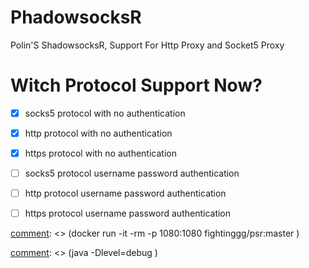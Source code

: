 # PhadowsocksR
Polin'S ShadowsocksR, Support For Http Proxy and Socket5 Proxy

# Witch Protocol Support Now?
- [x] socks5 protocol with no authentication
- [x] http protocol with no authentication
- [x] https protocol with no authentication
- [ ] socks5 protocol username password authentication
- [ ] http protocol username password authentication
- [ ] https protocol username password authentication


[comment]: <> (# How To Use)

[comment]: <> (```shell)

[comment]: <> (docker run -d -p 1080:1080 fightinggg/psr:master )

[comment]: <> (```)

[comment]: <> (# How To Debug)

[comment]: <> (```shell)

[comment]: <> (docker run -it -rm -p 1080:1080 fightinggg/psr:master \)

[comment]: <> (java -Dlevel=debug \)

[comment]: <> (-jar /app/psr.jar)

[comment]: <> (```)


[comment]: <> (```shell)

[comment]: <> (java -jar psr.jar --port 1080 --protocol http)

[comment]: <> (java -jar psr.jar --port 1080 --protocol socks5)

[comment]: <> (java -jar psr.jar)

[comment]: <> (```)
